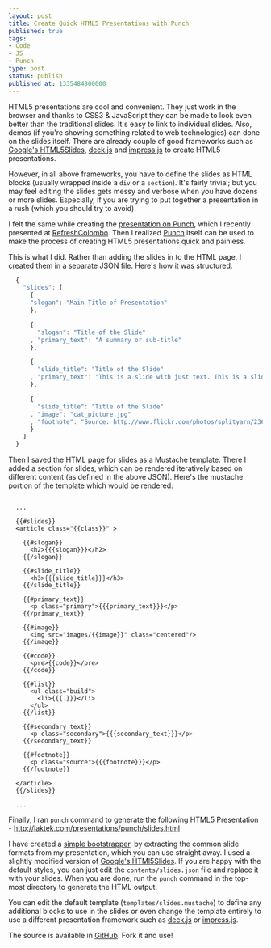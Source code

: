 ```yaml
---
layout: post
title: Create Quick HTML5 Presentations with Punch
published: true
tags:
- Code
- JS
- Punch
type: post
status: publish
published_at: 1335484800000
---
```


HTML5 presentations are cool and convenient. They just work in the browser and thanks to CSS3 & JavaScript they can be made to look even better than the traditional slides. It's easy to link to individual slides. Also, demos (if you're showing something related to web technologies) can done on the slides itself. There are already couple of good frameworks such as [Google's HTML5Slides](http://code.google.com/p/html5slides/), [deck.js](http://imakewebthings.com/deck.js/) and [impress.js](http://bartaz.github.com/impress.js) to create HTML5 presentations.

However, in all above frameworks, you have to define the slides as HTML blocks (usually wrapped inside a `div` or a `section`). It's fairly trivial; but you may feel editing the slides gets messy and verbose when you have dozens or more slides. Especially, if you are trying to put together a presentation in a rush (which you should try to avoid).

I felt the same while creating the [presentation on Punch](http://laktek.com/presentations/punch/slides.html), which I recently presented at [RefreshColombo](http://refreshcolombo.org). Then I realized [Punch](http://laktek.github.com/punch) itself can be used to make the process of creating HTML5 presentations quick and painless.

This is what I did. Rather than adding the slides in to the HTML page, I created them in a separate JSON file. Here's how it was structured.

```javascript
  {
    "slides": [
      {
      "slogan": "Main Title of Presentation"
      },

      {
        "slogan": "Title of the Slide"
      , "primary_text": "A summary or sub-title"
      },

      {
        "slide_title": "Title of the Slide"
      , "primary_text": "This is a slide with just text. This is a slide with just text."
      },

      {
        "slide_title": "Title of the Slide"
      , "image": "cat_picture.jpg"
      , "footnote": "Source: http://www.flickr.com/photos/splityarn/2363974905/"
      }
    ]
  }
```

Then I saved the HTML page for slides as a Mustache template. There I added a section for slides, which can be rendered iteratively based on different content (as defined in the above JSON). Here's the mustache portion of the template which would be rendered:


```markup

  ...

  {{#slides}}
  <article class="{{class}}" >

    {{#slogan}}
      <h2>{{{slogan}}}</h2>
    {{/slogan}}

    {{#slide_title}}
      <h3>{{{slide_title}}}</h3>
    {{/slide_title}}

    {{#primary_text}}
      <p class="primary">{{{primary_text}}}</p>
    {{/primary_text}}

    {{#image}}
      <img src="images/{{image}}" class="centered"/>
    {{/image}}

    {{#code}}
      <pre>{{code}}</pre>
    {{/code}}

    {{#list}}
      <ul class="build">
        <li>{{{.}}}</li>
      </ul>
    {{/list}}

    {{#secondary_text}}
      <p class="secondary">{{{secondary_text}}}</p>
    {{/secondary_text}}

    {{#footnote}}
      <p class="source">{{{footnote}}}</p>
    {{/footnote}}

  </article>
  {{/slides}}

  ...

```

Finally, I ran `punch` command to generate the following HTML5 Presentation - <a href="http://laktek.com/presentations/punch/slides.html">http://laktek.com/presentations/punch/slides.html</a>

I have created a [simple bootstrapper](https://github.com/laktek/punch-presenter), by extracting the common slide formats from my presentation, which you can use straight away. I used a slightly modified version of [Google's HTMl5Slides](http://code.google.com/p/html5slides/). If you are happy with the default styles, you can just edit the `contents/slides.json` file and replace it with your slides. When you are done, run the `punch` command in the top-most directory to generate the HTML output.

You can edit the default template (`templates/slides.mustache`) to define any additional blocks to use in the slides or even change the template entirely to use a different presentation framework such as [deck.js](http://imakewebthings.com/deck.js/) or [impress.js](http://bartaz.github.com/impress.js).

The source is available in [GitHub](https://github.com/laktek/punch-presenter). Fork it and use!
